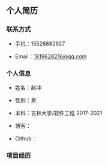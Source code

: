 ## 个人简历

### 联系方式

- 手机：15526882927

- Email：1819628216@qq.com

### 个人信息

- 姓名：赵冲

- 性别：男

- 本科：吉林大学/软件工程 2017-2021

- 博客：

- Github：

### 项目经历

